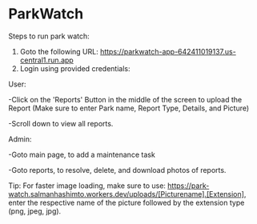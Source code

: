 # ParkWatch

Steps to run park watch:

1. Goto the following URL: https://parkwatch-app-642411019137.us-central1.run.app
2. Login using provided credentials:

User: 

-Click on the 'Reports' Button in the middle of the screen to upload the Report (Make sure to enter Park name, Report Type, Details, and Picture)

-Scroll down to view all reports.

Admin:

-Goto main page, to add a maintenance task

-Goto reports, to resolve, delete, and download photos of reports.


Tip: For faster image loading, make sure to use: https://park-watch.salmanhashimto.workers.dev/uploads/[Picturename].[Extension], enter the respective name of the picture followed by the extension type (png, jpeg, jpg).
